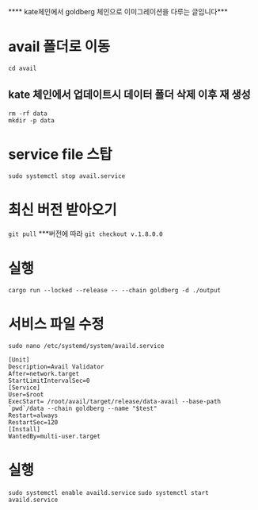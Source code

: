 **** kate체인에서 goldberg 체인으로 이미그레이션을 다루는 글입니다***


# avail 폴더로 이동
  `cd avail`
## kate 체인에서 업데이트시 데이터 폴더 삭제 이후 재 생성
`rm -rf data`
<br/>`mkdir -p data`
# service file 스탑
`sudo systemctl stop avail.service`
# 최신 버전 받아오기
`git pull`
***버전에 따라
`git checkout v.1.8.0.0`
# 실행
`cargo run --locked --release -- --chain goldberg -d ./output`
# 서비스 파일 수정
`sudo nano /etc/systemd/system/availd.service`

    [Unit] 
    Description=Avail Validator
    After=network.target
    StartLimitIntervalSec=0
    [Service] 
    User=$root 
    ExecStart= /root/avail/target/release/data-avail --base-path `pwd`/data --chain goldberg --name "$test"
    Restart=always 
    RestartSec=120
    [Install] 
    WantedBy=multi-user.target
# 실행
`sudo systemctl enable availd.service`
`sudo systemctl start availd.service`
